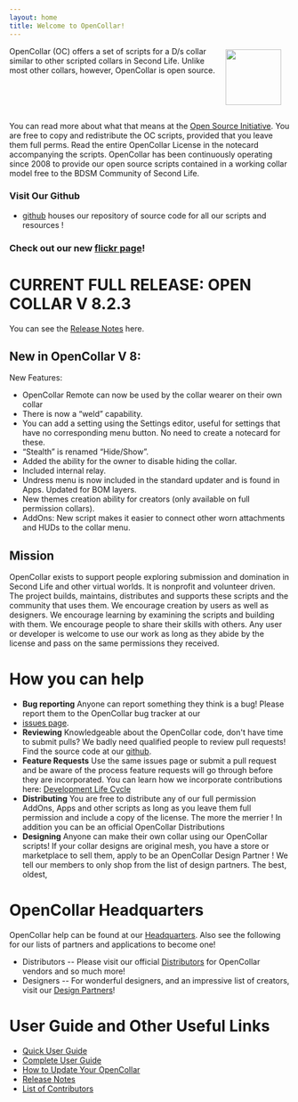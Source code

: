 ```yaml
---
layout: home
title: Welcome to OpenCollar!
---
```

<p><img style="float: right; margin: 5px 15px 15px 5px;" src="/static/steelcollar.png" width="100" />OpenCollar (OC) offers a set of scripts for a D/s collar similar to other scripted collars in Second Life. Unlike most other collars, however, OpenCollar is open source. <br style="clear: both;" /></p>
 
You can read more about what that means at the [Open Source Initiative](https://opensource.org/osd-annotated). You are free to copy and redistribute the OC scripts, provided that you leave them full perms. Read the entire OpenCollar License in the notecard accompanying the scripts.  OpenCollar has been continuously operating since 2008 to provide our open source scripts contained in a working collar model free to the BDSM Community of Second Life. 

### Visit Our Github  

- [github](https://github.com/OpenCollarTeam/OpenCollar) houses our repository of source code for all our scripts and resources !

### Check out our new [flickr page]( https://www.flickr.com/groups/opencollar/)!

# CURRENT FULL RELEASE:  OPEN COLLAR V 8.2.3
You can see the [Release Notes](https://opencollar.cc/ReleaseNotes) here.
 
## New in OpenCollar V 8:   
New Features:
- OpenCollar Remote can now be used by the collar wearer on their own collar
- There is now a “weld” capability.
- You can add a setting using the Settings editor, useful for settings that have no corresponding menu button. No need to create a notecard for these.
- “Stealth” is renamed “Hide/Show”.
- Added the ability for the owner to disable hiding the collar.
- Included internal relay.
- Undress menu is now included in the standard updater and is found in Apps. Updated for BOM layers.
- New themes creation ability for creators (only available on full permission collars).
- AddOns: New script makes it easier to connect other worn attachments and HUDs to the collar menu.

## Mission

OpenCollar exists to support people exploring submission and domination in Second Life and other virtual worlds.  It is nonprofit and volunteer driven.  The project builds, maintains, distributes and supports these scripts and the community that uses them. We encourage creation by users as well as designers.  We encourage learning by examining the scripts and building with them. We encourage people to share their skills with others. Any user or developer is welcome to use our work as long as they abide by the license and pass on the same permissions they received.

# How you can help 
- **Bug reporting**  Anyone can report something they think is a bug!  Please report them to the OpenCollar bug tracker at our 
- [issues page](https://github.com/OpenCollarTeam/OpenCollar/issues). 
- **Reviewing** Knowledgeable about the OpenCollar code, don't have time to submit pulls? We badly need qualified people to review pull requests! Find the source code at our [github](https://github.com/OpenCollarTeam/OpenCollar).
- **Feature Requests**  Use the same issues page or submit a pull request and be aware of the process feature requests will go through before they are incorporated. You can learn how we incorporate contributions here:  [Development Life Cycle](/docs/Development-Life-Cycle)
- **Distributing** You are free to distribute any of our full permission AddOns, Apps and other scripts as long as you leave them full permission and include a copy of the license.  The more the merrier !  In addition you can be an official OpenCollar Distributions
- **Designing** Anyone can make their own collar using our OpenCollar scripts!  If your collar designs are original mesh, you have a store or marketplace to sell them, apply to be an OpenCollar Design Partner ! We tell our members to only shop from the list of design partners.  The best, oldest, 


# OpenCollar Headquarters

OpenCollar help can be found at our [Headquarters](http://maps.secondlife.com/secondlife/KBar%20West/28/80/1201).  Also see the following for our lists of partners and applications to become one!

- Distributors -- Please visit our official [Distributors](/OpenCollar-Distributors-and-Designers) for OpenCollar vendors and so much more! 
- Designers -- For wonderful designers, and an impressive list of creators, visit our [Design Partners](/Open-Collar-Designers)!

# User Guide and Other Useful Links
- [Quick User Guide](/docs/Quick-User-Guide)  
- [Complete User Guide](/docs/Complete-User-Guide)    
- [How to Update Your OpenCollar](/docs/How-To-Update-Your-OpenCollar)  
- [Release Notes](https://opencollar.cc/ReleaseNotes)  
- [List of Contributors](/Contributors)       
